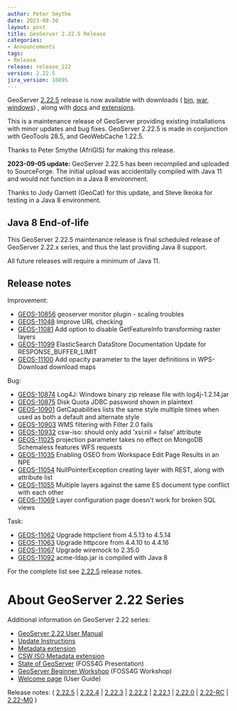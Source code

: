 ```yaml
---
author: Peter Smythe
date: 2023-08-30
layout: post
title: GeoServer 2.22.5 Release
categories:
- Announcements
tags:
- Release
release: release_222
version: 2.22.5
jira_version: 16895
--- 
```


GeoServer [2.22.5](/release/2.22.5/) release is now available
with downloads (
[bin](https://sourceforge.net/projects/geoserver/files/GeoServer/2.22.5/geoserver-2.22.5-bin.zip/download),
[war](https://sourceforge.net/projects/geoserver/files/GeoServer/2.22.5/geoserver-2.22.5-war.zip/download),
[windows](https://sourceforge.net/projects/geoserver/files/GeoServer/2.22.5/GeoServer-2.22.5-winsetup.exe/download))
, along with 
[docs](https://sourceforge.net/projects/geoserver/files/GeoServer/2.22.5/geoserver-2.22.5-htmldoc.zip/download) and
[extensions](https://sourceforge.net/projects/geoserver/files/GeoServer/2.22.5/extensions/).

This is a maintenance release of GeoServer providing existing installations with minor updates and bug fixes.
GeoServer 2.22.5 is made in conjunction with GeoTools 28.5, and GeoWebCache 1.22.5. 

Thanks to Peter Smythe (AfriGIS) for making this release.

**2023-09-05 update:** GeoServer 2.22.5 has been recompiled and uploaded to SourceForge. The initial upload was accidentally compiled with Java 11 and would not function in a Java 8 environment. 

Thanks to Jody Garnett (GeoCat) for this update, and Steve Ikeoka for testing in a Java 8 environment.

## Java 8 End-of-life

This GeoServer 2.22.5 maintenance release is final scheduled release of GeoServer 2.22.x series, and thus the last providing Java 8 support.

All future releases will require a minimum of Java 11.

## Release notes

Improvement:

* [GEOS-10856](https://osgeo-org.atlassian.net//browse/GEOS-10856) geoserver monitor plugin - scaling troubles
* [GEOS-11048](https://osgeo-org.atlassian.net//browse/GEOS-11048) Improve URL checking
* [GEOS-11081](https://osgeo-org.atlassian.net//browse/GEOS-11081) Add option to disable GetFeatureInfo transforming raster layers
* [GEOS-11099](https://osgeo-org.atlassian.net//browse/GEOS-11099) ElasticSearch DataStore Documentation Update for RESPONSE_BUFFER_LIMIT
* [GEOS-11100](https://osgeo-org.atlassian.net//browse/GEOS-11100) Add opacity parameter to the layer definitions in WPS-Download download maps

Bug:

* [GEOS-10874](https://osgeo-org.atlassian.net//browse/GEOS-10874) Log4J: Windows binary zip release file with log4j-1.2.14.jar
* [GEOS-10875](https://osgeo-org.atlassian.net//browse/GEOS-10875) Disk Quota JDBC password shown in plaintext 
* [GEOS-10901](https://osgeo-org.atlassian.net//browse/GEOS-10901) GetCapabilities lists the same style multiple times when used as both a default and alternate style
* [GEOS-10903](https://osgeo-org.atlassian.net//browse/GEOS-10903) WMS filtering with Filter 2.0 fails
* [GEOS-10932](https://osgeo-org.atlassian.net//browse/GEOS-10932) csw-iso: should only add 'xsi:nil = false' attribute
* [GEOS-11025](https://osgeo-org.atlassian.net//browse/GEOS-11025) projection parameter takes no effect on MongoDB Schemaless features WFS requests
* [GEOS-11035](https://osgeo-org.atlassian.net//browse/GEOS-11035) Enabling OSEO from Workspace Edit Page Results in an NPE
* [GEOS-11054](https://osgeo-org.atlassian.net//browse/GEOS-11054) NullPointerException creating layer with REST, along with attribute list
* [GEOS-11055](https://osgeo-org.atlassian.net//browse/GEOS-11055) Multiple layers against the same ES document type conflict with each other
* [GEOS-11069](https://osgeo-org.atlassian.net//browse/GEOS-11069) Layer configuration page doesn't work for broken SQL views

Task:

* [GEOS-11062](https://osgeo-org.atlassian.net//browse/GEOS-11062)  Upgrade httpclient from 4.5.13 to 4.5.14
* [GEOS-11063](https://osgeo-org.atlassian.net//browse/GEOS-11063) Upgrade httpcore from 4.4.10 to 4.4.16
* [GEOS-11067](https://osgeo-org.atlassian.net//browse/GEOS-11067) Upgrade wiremock to 2.35.0
* [GEOS-11092](https://osgeo-org.atlassian.net//browse/GEOS-11092) acme-ldap.jar is compiled with Java 8

For the complete list see [2.22.5](https://github.com/geoserver/geoserver/releases/tag/2.22.5) release notes. 

# About GeoServer 2.22 Series

Additional information on GeoServer 2.22 series:

* [GeoServer 2.22 User Manual](https://docs.geoserver.org/2.22.x/en/user/)
* [Update Instructions](https://docs.geoserver.org/latest/en/user/installation/upgrade.html)
* [Metadata extension](https://docs.geoserver.org/latest/en/user/extensions/metadata/index.html)
* [CSW ISO Metadata extension](https://docs.geoserver.org/latest/en/user/extensions/csw-iso/index.html)
* [State of GeoServer](https://docs.google.com/presentation/d/1mnOFSvYb8npVudvUR5MSjSTFHc6ZQ_bStafZrBV7LZ8/edit?usp=sharing) (FOSS4G Presentation)
* [GeoServer Beginner Workshop](https://docs.google.com/presentation/d/1fbPLN-1Cs95WK-IxDG1PxCEKyHwFbNBGNkkomxmLr0Y/edit?usp=sharing) (FOSS4G Workshop)
* [Welcome page](https://docs.geoserver.org/latest/en/user/webadmin/welcome.html) (User Guide)

Release notes:
( [2.22.5](https://github.com/geoserver/geoserver/releases/tag/2.22.5)
| [2.22.4](https://github.com/geoserver/geoserver/releases/tag/2.22.4)
| [2.22.3](https://github.com/geoserver/geoserver/releases/tag/2.22.3)
| [2.22.2](https://github.com/geoserver/geoserver/releases/tag/2.22.2)
| [2.22.1](https://github.com/geoserver/geoserver/releases/tag/2.22.1)
| [2.22.0](https://github.com/geoserver/geoserver/releases/tag/2.22.0)
| [2.22-RC](https://github.com/geoserver/geoserver/releases/tag/2.22-RC)
| [2.22-M0](https://github.com/geoserver/geoserver/releases/tag/2.22-M0)
) 

